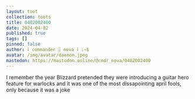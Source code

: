 ```yaml
---
layout: toot
collection: toots
title: 0402002400
date: 2024-04-02
published: true
tags: []
pinned: false
author: ⸸ commander ░ nova ⸸ :~$
avatar: /img/avatar/daemon.jpeg
mastodon: https://mastodon.online/@cmdr_nova/0402002400
---
```


I remember the year Blizzard pretended they were introducing a guitar hero feature for warlocks and it was one of the most dissapointing april fools, only because it was a joke
